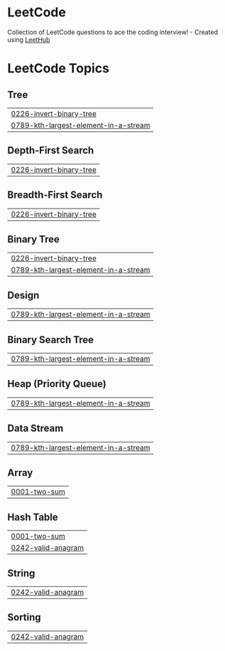 # LeetCode
Collection of LeetCode questions to ace the coding interview! - Created using [LeetHub](https://github.com/QasimWani/LeetHub)

<!---LeetCode Topics Start-->
# LeetCode Topics
## Tree
|  |
| ------- |
| [0226-invert-binary-tree](https://github.com/LoukyaRaju/LeetCode/tree/master/0226-invert-binary-tree) |
| [0789-kth-largest-element-in-a-stream](https://github.com/LoukyaRaju/LeetCode/tree/master/0789-kth-largest-element-in-a-stream) |
## Depth-First Search
|  |
| ------- |
| [0226-invert-binary-tree](https://github.com/LoukyaRaju/LeetCode/tree/master/0226-invert-binary-tree) |
## Breadth-First Search
|  |
| ------- |
| [0226-invert-binary-tree](https://github.com/LoukyaRaju/LeetCode/tree/master/0226-invert-binary-tree) |
## Binary Tree
|  |
| ------- |
| [0226-invert-binary-tree](https://github.com/LoukyaRaju/LeetCode/tree/master/0226-invert-binary-tree) |
| [0789-kth-largest-element-in-a-stream](https://github.com/LoukyaRaju/LeetCode/tree/master/0789-kth-largest-element-in-a-stream) |
## Design
|  |
| ------- |
| [0789-kth-largest-element-in-a-stream](https://github.com/LoukyaRaju/LeetCode/tree/master/0789-kth-largest-element-in-a-stream) |
## Binary Search Tree
|  |
| ------- |
| [0789-kth-largest-element-in-a-stream](https://github.com/LoukyaRaju/LeetCode/tree/master/0789-kth-largest-element-in-a-stream) |
## Heap (Priority Queue)
|  |
| ------- |
| [0789-kth-largest-element-in-a-stream](https://github.com/LoukyaRaju/LeetCode/tree/master/0789-kth-largest-element-in-a-stream) |
## Data Stream
|  |
| ------- |
| [0789-kth-largest-element-in-a-stream](https://github.com/LoukyaRaju/LeetCode/tree/master/0789-kth-largest-element-in-a-stream) |
## Array
|  |
| ------- |
| [0001-two-sum](https://github.com/LoukyaRaju/LeetCode/tree/master/0001-two-sum) |
## Hash Table
|  |
| ------- |
| [0001-two-sum](https://github.com/LoukyaRaju/LeetCode/tree/master/0001-two-sum) |
| [0242-valid-anagram](https://github.com/LoukyaRaju/LeetCode/tree/master/0242-valid-anagram) |
## String
|  |
| ------- |
| [0242-valid-anagram](https://github.com/LoukyaRaju/LeetCode/tree/master/0242-valid-anagram) |
## Sorting
|  |
| ------- |
| [0242-valid-anagram](https://github.com/LoukyaRaju/LeetCode/tree/master/0242-valid-anagram) |
<!---LeetCode Topics End-->